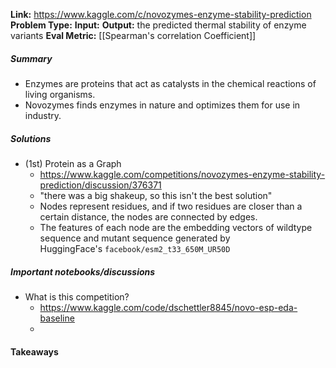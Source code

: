 **Link:** https://www.kaggle.com/c/novozymes-enzyme-stability-prediction
**Problem Type:** 
**Input:** 
**Output:** the predicted thermal stability of enzyme variants
**Eval Metric:** [[Spearman's correlation Coefficient]]
##### Summary
- Enzymes are proteins that act as catalysts in the chemical reactions of living organisms.
- Novozymes finds enzymes in nature and optimizes them for use in industry.
##### Solutions
- (1st) Protein as a Graph
	- https://www.kaggle.com/competitions/novozymes-enzyme-stability-prediction/discussion/376371
	- "there was a big shakeup, so this isn't the best solution"
	- Nodes represent residues, and if two residues are closer than a certain distance, the nodes are connected by edges.
	- The features of each node are the embedding vectors of wildtype sequence and mutant sequence generated by HuggingFace's `facebook/esm2_t33_650M_UR50D`

##### Important notebooks/discussions
- What is this competition?
	- https://www.kaggle.com/code/dschettler8845/novo-esp-eda-baseline
	- 

#### Takeaways